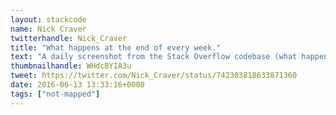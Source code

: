 ```yaml
---
layout: stackcode
name: Nick Craver
twitterhandle: Nick_Craver
title: "What happens at the end of every week."
text: "A daily screenshot from the Stack Overflow codebase (what happens at the end of every week). "
thumbnailhandle: WHdcBYIA3u
tweet: https://twitter.com/Nick_Craver/status/742303818633871360
date: 2016-06-13 13:33:16+0000
tags: ["not-mapped"]
---
```

